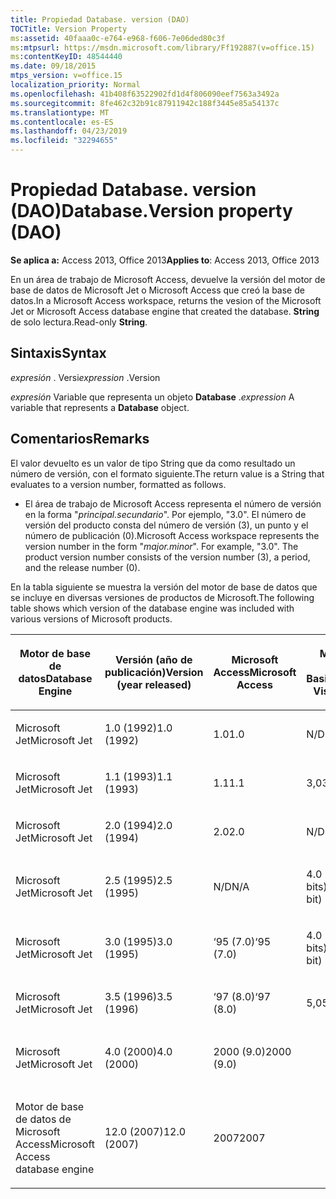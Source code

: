```yaml
---
title: Propiedad Database. version (DAO)
TOCTitle: Version Property
ms:assetid: 40faaa0c-e764-e968-f606-7e06ded80c3f
ms:mtpsurl: https://msdn.microsoft.com/library/Ff192887(v=office.15)
ms:contentKeyID: 48544440
ms.date: 09/18/2015
mtps_version: v=office.15
localization_priority: Normal
ms.openlocfilehash: 41b408f63522902fd1d4f806090eef7563a3492a
ms.sourcegitcommit: 8fe462c32b91c87911942c188f3445e85a54137c
ms.translationtype: MT
ms.contentlocale: es-ES
ms.lasthandoff: 04/23/2019
ms.locfileid: "32294655"
---
```

# <a name="databaseversion-property-dao"></a><span data-ttu-id="47d35-102">Propiedad Database. version (DAO)</span><span class="sxs-lookup"><span data-stu-id="47d35-102">Database.Version property (DAO)</span></span>

<span data-ttu-id="47d35-103">**Se aplica a:** Access 2013, Office 2013</span><span class="sxs-lookup"><span data-stu-id="47d35-103">**Applies to**: Access 2013, Office 2013</span></span>

<span data-ttu-id="47d35-104">En un área de trabajo de Microsoft Access, devuelve la versión del motor de base de datos de Microsoft Jet o Microsoft Access que creó la base de datos.</span><span class="sxs-lookup"><span data-stu-id="47d35-104">In a Microsoft Access workspace, returns the vesion of the Microsoft Jet or Microsoft Access database engine that created the database.</span></span> <span data-ttu-id="47d35-105">**String** de solo lectura.</span><span class="sxs-lookup"><span data-stu-id="47d35-105">Read-only **String**.</span></span>

## <a name="syntax"></a><span data-ttu-id="47d35-106">Sintaxis</span><span class="sxs-lookup"><span data-stu-id="47d35-106">Syntax</span></span>

<span data-ttu-id="47d35-107">*expresión* . Versi</span><span class="sxs-lookup"><span data-stu-id="47d35-107">*expression* .Version</span></span>

<span data-ttu-id="47d35-108">*expresión* Variable que representa un objeto **Database** .</span><span class="sxs-lookup"><span data-stu-id="47d35-108">*expression* A variable that represents a **Database** object.</span></span>

## <a name="remarks"></a><span data-ttu-id="47d35-109">Comentarios</span><span class="sxs-lookup"><span data-stu-id="47d35-109">Remarks</span></span>

<span data-ttu-id="47d35-110">El valor devuelto es un valor de tipo String que da como resultado un número de versión, con el formato siguiente.</span><span class="sxs-lookup"><span data-stu-id="47d35-110">The return value is a String that evaluates to a version number, formatted as follows.</span></span>

- <span data-ttu-id="47d35-p102">El área de trabajo de Microsoft Access representa el número de versión en la forma "*principal.secundario*". Por ejemplo, "3.0". El número de versión del producto consta del número de versión (3), un punto y el número de publicación (0).</span><span class="sxs-lookup"><span data-stu-id="47d35-p102">Microsoft Access workspace represents the version number in the form "*major.minor*". For example, "3.0". The product version number consists of the version number (3), a period, and the release number (0).</span></span>

<span data-ttu-id="47d35-114">En la tabla siguiente se muestra la versión del motor de base de datos que se incluye en diversas versiones de productos de Microsoft.</span><span class="sxs-lookup"><span data-stu-id="47d35-114">The following table shows which version of the database engine was included with various versions of Microsoft products.</span></span>

<table style="width:100%;">
<colgroup>
<col style="width: 16%" />
<col style="width: 16%" />
<col style="width: 16%" />
<col style="width: 16%" />
<col style="width: 16%" />
<col style="width: 16%" />
</colgroup>
<thead>
<tr class="header">
<th><p><span data-ttu-id="47d35-115">Motor de base de datos</span><span class="sxs-lookup"><span data-stu-id="47d35-115">Database Engine</span></span></p></th>
<th><p><span data-ttu-id="47d35-116">Versión (año de publicación)</span><span class="sxs-lookup"><span data-stu-id="47d35-116">Version (year released)</span></span></p></th>
<th><p><span data-ttu-id="47d35-117">Microsoft Access</span><span class="sxs-lookup"><span data-stu-id="47d35-117">Microsoft Access</span></span></p></th>
<th><p><span data-ttu-id="47d35-118">Microsoft Visual Basic</span><span class="sxs-lookup"><span data-stu-id="47d35-118">Microsoft Visual Basic</span></span></p></th>
<th><p><span data-ttu-id="47d35-119">Microsoft Excel</span><span class="sxs-lookup"><span data-stu-id="47d35-119">Microsoft Excel</span></span></p></th>
<th><p><span data-ttu-id="47d35-120">Microsoft Visual C++</span><span class="sxs-lookup"><span data-stu-id="47d35-120">Microsoft Visual C++</span></span></p></th>
</tr>
</thead>
<tbody>
<tr class="odd">
<td><p><span data-ttu-id="47d35-121">Microsoft Jet</span><span class="sxs-lookup"><span data-stu-id="47d35-121">Microsoft Jet</span></span></p></td>
<td><p><span data-ttu-id="47d35-122">1.0 (1992)</span><span class="sxs-lookup"><span data-stu-id="47d35-122">1.0 (1992)</span></span></p></td>
<td><p><span data-ttu-id="47d35-123">1.0</span><span class="sxs-lookup"><span data-stu-id="47d35-123">1.0</span></span></p></td>
<td><p><span data-ttu-id="47d35-124">N/D</span><span class="sxs-lookup"><span data-stu-id="47d35-124">N/A</span></span></p></td>
<td><p><span data-ttu-id="47d35-125">N/D</span><span class="sxs-lookup"><span data-stu-id="47d35-125">N/A</span></span></p></td>
<td><p><span data-ttu-id="47d35-126">N/D</span><span class="sxs-lookup"><span data-stu-id="47d35-126">N/A</span></span></p></td>
</tr>
<tr class="even">
<td><p><span data-ttu-id="47d35-127">Microsoft Jet</span><span class="sxs-lookup"><span data-stu-id="47d35-127">Microsoft Jet</span></span></p></td>
<td><p><span data-ttu-id="47d35-128">1.1 (1993)</span><span class="sxs-lookup"><span data-stu-id="47d35-128">1.1 (1993)</span></span></p></td>
<td><p><span data-ttu-id="47d35-129">1.1</span><span class="sxs-lookup"><span data-stu-id="47d35-129">1.1</span></span></p></td>
<td><p><span data-ttu-id="47d35-130">3,0</span><span class="sxs-lookup"><span data-stu-id="47d35-130">3.0</span></span></p></td>
<td><p><span data-ttu-id="47d35-131">N/D</span><span class="sxs-lookup"><span data-stu-id="47d35-131">N/A</span></span></p></td>
<td><p><span data-ttu-id="47d35-132">N/D</span><span class="sxs-lookup"><span data-stu-id="47d35-132">N/A</span></span></p></td>
</tr>
<tr class="odd">
<td><p><span data-ttu-id="47d35-133">Microsoft Jet</span><span class="sxs-lookup"><span data-stu-id="47d35-133">Microsoft Jet</span></span></p></td>
<td><p><span data-ttu-id="47d35-134">2.0 (1994)</span><span class="sxs-lookup"><span data-stu-id="47d35-134">2.0 (1994)</span></span></p></td>
<td><p><span data-ttu-id="47d35-135">2.0</span><span class="sxs-lookup"><span data-stu-id="47d35-135">2.0</span></span></p></td>
<td><p><span data-ttu-id="47d35-136">N/D</span><span class="sxs-lookup"><span data-stu-id="47d35-136">N/A</span></span></p></td>
<td><p><span data-ttu-id="47d35-137">N/D</span><span class="sxs-lookup"><span data-stu-id="47d35-137">N/A</span></span></p></td>
<td><p><span data-ttu-id="47d35-138">N/D</span><span class="sxs-lookup"><span data-stu-id="47d35-138">N/A</span></span></p></td>
</tr>
<tr class="even">
<td><p><span data-ttu-id="47d35-139">Microsoft Jet</span><span class="sxs-lookup"><span data-stu-id="47d35-139">Microsoft Jet</span></span></p></td>
<td><p><span data-ttu-id="47d35-140">2.5 (1995)</span><span class="sxs-lookup"><span data-stu-id="47d35-140">2.5 (1995)</span></span></p></td>
<td><p><span data-ttu-id="47d35-141">N/D</span><span class="sxs-lookup"><span data-stu-id="47d35-141">N/A</span></span></p></td>
<td><p><span data-ttu-id="47d35-142">4.0 (16 bits)</span><span class="sxs-lookup"><span data-stu-id="47d35-142">4.0 (16-bit)</span></span></p></td>
<td><p><span data-ttu-id="47d35-143">N/D</span><span class="sxs-lookup"><span data-stu-id="47d35-143">N/A</span></span></p></td>
<td><p><span data-ttu-id="47d35-144">N/D</span><span class="sxs-lookup"><span data-stu-id="47d35-144">N/A</span></span></p></td>
</tr>
<tr class="odd">
<td><p><span data-ttu-id="47d35-145">Microsoft Jet</span><span class="sxs-lookup"><span data-stu-id="47d35-145">Microsoft Jet</span></span></p></td>
<td><p><span data-ttu-id="47d35-146">3.0 (1995)</span><span class="sxs-lookup"><span data-stu-id="47d35-146">3.0 (1995)</span></span></p></td>
<td><p><span data-ttu-id="47d35-147">‘95 (7.0)</span><span class="sxs-lookup"><span data-stu-id="47d35-147">‘95 (7.0)</span></span></p></td>
<td><p><span data-ttu-id="47d35-148">4.0 (32 bits)</span><span class="sxs-lookup"><span data-stu-id="47d35-148">4.0 (32-bit)</span></span></p></td>
<td><p><span data-ttu-id="47d35-149">‘95 (7.0)</span><span class="sxs-lookup"><span data-stu-id="47d35-149">‘95 (7.0)</span></span></p></td>
<td><p><span data-ttu-id="47d35-150">4.x</span><span class="sxs-lookup"><span data-stu-id="47d35-150">4.x</span></span></p></td>
</tr>
<tr class="even">
<td><p><span data-ttu-id="47d35-151">Microsoft Jet</span><span class="sxs-lookup"><span data-stu-id="47d35-151">Microsoft Jet</span></span></p></td>
<td><p><span data-ttu-id="47d35-152">3.5 (1996)</span><span class="sxs-lookup"><span data-stu-id="47d35-152">3.5 (1996)</span></span></p></td>
<td><p><span data-ttu-id="47d35-153">‘97 (8.0)</span><span class="sxs-lookup"><span data-stu-id="47d35-153">‘97 (8.0)</span></span></p></td>
<td><p><span data-ttu-id="47d35-154">5,0</span><span class="sxs-lookup"><span data-stu-id="47d35-154">5.0</span></span></p></td>
<td><p><span data-ttu-id="47d35-155">‘97 (8.0)</span><span class="sxs-lookup"><span data-stu-id="47d35-155">‘97 (8.0)</span></span></p></td>
<td><p><span data-ttu-id="47d35-156">5,0</span><span class="sxs-lookup"><span data-stu-id="47d35-156">5.0</span></span></p></td>
</tr>
<tr class="odd">
<td><p><span data-ttu-id="47d35-157">Microsoft Jet</span><span class="sxs-lookup"><span data-stu-id="47d35-157">Microsoft Jet</span></span></p></td>
<td><p><span data-ttu-id="47d35-158">4.0 (2000)</span><span class="sxs-lookup"><span data-stu-id="47d35-158">4.0 (2000)</span></span></p></td>
<td><p><span data-ttu-id="47d35-159">2000 (9.0)</span><span class="sxs-lookup"><span data-stu-id="47d35-159">2000 (9.0)</span></span></p></td>
<td><p></p></td>
<td><p><span data-ttu-id="47d35-160">2000 (9.0)</span><span class="sxs-lookup"><span data-stu-id="47d35-160">2000 (9.0)</span></span></p></td>
<td><p></p></td>
</tr>
<tr class="even">
<td><p><span data-ttu-id="47d35-161">Motor de base de datos de Microsoft Access</span><span class="sxs-lookup"><span data-stu-id="47d35-161">Microsoft Access database engine</span></span></p></td>
<td><p><span data-ttu-id="47d35-162">12.0 (2007)</span><span class="sxs-lookup"><span data-stu-id="47d35-162">12.0 (2007)</span></span></p></td>
<td><p><span data-ttu-id="47d35-163">2007</span><span class="sxs-lookup"><span data-stu-id="47d35-163">2007</span></span></p></td>
<td><p></p></td>
<td><p></p></td>
<td><p></p></td>
</tr>
</tbody>
</table>

